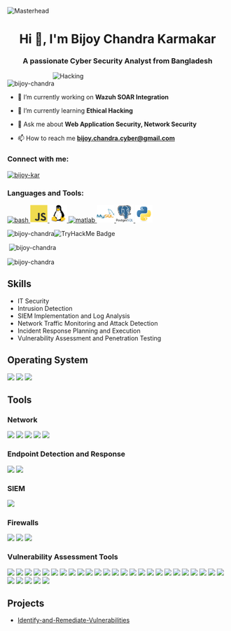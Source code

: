 ![Masterhead](https://sqware.ai/images/pages/Cyber-Security-1.gif)

<h1 align="center">Hi 👋, I'm Bijoy Chandra Karmakar</h1>
<h3 align="center">A passionate Cyber Security Analyst from Bangladesh</h3>
<img align="right" alt="Hacking" width="400" src="https://64.media.tumblr.com/722fb07f13764fb24e8b3739d20c2c9c/ff7b7fd2c7453fa1-ff/s1280x1920/03f3388017974120a109da5a6c1df75b57c6dcf5.gifv">

<p align="left"> <img src="https://komarev.com/ghpvc/?username=bijoy-chandra&label=Profile%20views&color=0e75b6&style=flat" alt="bijoy-chandra" /> </p>

- 🔭 I’m currently working on **Wazuh SOAR Integration**

- 🌱 I’m currently learning **Ethical Hacking**

- 💬 Ask me about **Web Application Security, Network Security**

- 📫 How to reach me **bijoy.chandra.cyber@gmail.com**

<h3 align="left">Connect with me:</h3>
<p align="left">
<a href="https://linkedin.com/in/bijoy-kar" target="blank"><img align="center" src="https://raw.githubusercontent.com/rahuldkjain/github-profile-readme-generator/master/src/images/icons/Social/linked-in-alt.svg" alt="bijoy-kar" height="30" width="40" /></a>
</p>

<h3 align="left">Languages and Tools:</h3>
<p align="left"> <a href="https://www.gnu.org/software/bash/" target="_blank" rel="noreferrer"> <img src="https://www.vectorlogo.zone/logos/gnu_bash/gnu_bash-icon.svg" alt="bash" width="40" height="40"/> </a> <a href="https://developer.mozilla.org/en-US/docs/Web/JavaScript" target="_blank" rel="noreferrer"> <img src="https://raw.githubusercontent.com/devicons/devicon/master/icons/javascript/javascript-original.svg" alt="javascript" width="40" height="40"/> </a> <a href="https://www.linux.org/" target="_blank" rel="noreferrer"> <img src="https://raw.githubusercontent.com/devicons/devicon/master/icons/linux/linux-original.svg" alt="linux" width="40" height="40"/> </a> <a href="https://www.mathworks.com/" target="_blank" rel="noreferrer"> <img src="https://upload.wikimedia.org/wikipedia/commons/2/21/Matlab_Logo.png" alt="matlab" width="40" height="40"/> </a> <a href="https://www.mysql.com/" target="_blank" rel="noreferrer"> <img src="https://raw.githubusercontent.com/devicons/devicon/master/icons/mysql/mysql-original-wordmark.svg" alt="mysql" width="40" height="40"/> </a> <a href="https://www.postgresql.org" target="_blank" rel="noreferrer"> <img src="https://raw.githubusercontent.com/devicons/devicon/master/icons/postgresql/postgresql-original-wordmark.svg" alt="postgresql" width="40" height="40"/> </a> <a href="https://www.python.org" target="_blank" rel="noreferrer"> <img src="https://raw.githubusercontent.com/devicons/devicon/master/icons/python/python-original.svg" alt="python" width="40" height="40"/> </a> </p>

<p><img align="left" src="https://github-readme-stats.vercel.app/api/top-langs?username=bijoy-chandra&show_icons=true&locale=en&layout=compact" alt="bijoy-chandra" /></p>

![TryHackMe Badge](https://tryhackme-badges.s3.amazonaws.com/bijoy0.png?updated=1)

<p>&nbsp;<img align="center" src="https://github-readme-stats.vercel.app/api?username=bijoy-chandra&show_icons=true&locale=en" alt="bijoy-chandra" /></p>

<p><img align="center" src="https://github-readme-streak-stats.herokuapp.com/?user=bijoy-chandra&" alt="bijoy-chandra" /></p>

## Skills
- IT Security
- Intrusion Detection
- SIEM Implementation and Log Analysis      
- Network Traffic Monitoring and Attack Detection 
- Incident Response Planning and Execution 
- Vulnerability Assessment and Penetration Testing

## Operating System
<div>
    <img src="https://img.shields.io/badge/Linux-black?style=for-the-badge&logoSize=150*250" />
    <img src="https://img.shields.io/badge/Ubuntu-red?style=for-the-badge&logoSize=150*250" />
    <img src="https://img.shields.io/badge/Windows-blue?style=for-the-badge&logoSize=150*250" />
</div>

## Tools

### Network
<div>
    <img src="https://img.shields.io/badge/-Wireshark-1679A7?&style=for-the-badge&logo=Wireshark&logoColor=white" />
    <img src="https://img.shields.io/badge/-Suricata-EF3B2D?&style=for-the-badge&logo=Suricata&logoColor=white" />
    <img src="https://img.shields.io/badge/-Zeek-777BB4?&style=for-the-badge&logo=Zeek&logoColor=white" />
    <img src="https://img.shields.io/badge/nmap-%23000000?style=for-the-badge&logoSize=150*250&color=%23000000" />
    <img src="https://img.shields.io/badge/netcat-%2300008B?style=for-the-badge&logoSize=150*250&color=%2300008B" />
</div>

### Endpoint Detection and Response
<div>
    <img src="https://img.shields.io/badge/Crowdstrike-red?style=for-the-badge&logoSize=150*250" />
    <img src="https://img.shields.io/badge/Cisco%20Secure%20Endpoint-violate?style=for-the-badge&logoSize=150*250" />
</div>

### SIEM
<div>
    <img src="https://img.shields.io/badge/wazuh-DarkCyan?style=for-the-badge&logoSize=150*250&color=%23008080" />
</div>

### Firewalls
<div>
    <img src="https://img.shields.io/badge/Cisco%20Firewall-%2300008B?style=for-the-badge&logoSize=150*250&color=%2300008B" />
    <img src="https://img.shields.io/badge/Paloalto-%23D2691E?style=for-the-badge&logoSize=150*250&color=%23D2691E" />
    <img src="https://img.shields.io/badge/WAF%20(F5)-%2348D1CC?style=for-the-badge&logoSize=150*250&color=%2348D1CC" />
</div>

### Vulnerability Assessment Tools
<div>
    <img src="https://img.shields.io/badge/Amass-%238B008B?style=for-the-badge&logoSize=150*250&color=%238B008B" />
    <img src="https://img.shields.io/badge/Subfinder-%2332CD32?style=for-the-badge&logoSize=150*250&color=%2332CD32" />
    <img src="https://img.shields.io/badge/Assetfinder-%230000FF?style=for-the-badge&logoSize=150*250&color=%230000FF" />
    <img src="https://img.shields.io/badge/Sublister-%23BC8F8F?style=for-the-badge&logoSize=150*250&color=%23BC8F8F" />
    <img src="https://img.shields.io/badge/Subbrute-%23B8860B?style=for-the-badge&logoSize=150*250&color=%23B8860B" />
    <img src="https://img.shields.io/badge/Gau-%23A52A2A?style=for-the-badge&logoSize=150*250&color=%23A52A2A" />
    <img src="https://img.shields.io/badge/Katana-%23708090?style=for-the-badge&logoSize=150*250&color=%23708090" />
    <img src="https://img.shields.io/badge/GF-%23000000?style=for-the-badge&logoSize=150*250&color=%23000000" />
    <img src="https://img.shields.io/badge/Gospider-%23800000?style=for-the-badge&logoSize=150*250&color=%23800000" />
    <img src="https://img.shields.io/badge/Paramspider-%237B68EE?style=for-the-badge&logoSize=150*250&color=%237B68EE" />
    <img src="https://img.shields.io/badge/ffuf-%231E90FF?style=for-the-badge&logoSize=150*250&color=%231E90FF" />
    <img src="https://img.shields.io/badge/qsreplace-%234682B4?style=for-the-badge&logoSize=150*250&color=%231E90FF" />
    <img src="https://img.shields.io/badge/feroxbuster-%2300FFFF?style=for-the-badge&logoSize=150*250&color=%2300FFFF" />
    <img src="https://img.shields.io/badge/dirbuster-%23228B22?style=for-the-badge&logoSize=150*250&color=%23228B22" />
    <img src="https://img.shields.io/badge/wafoof-%238B008B?style=for-the-badge&logoSize=150*250&color=%238B008B" />
    <img src="https://img.shields.io/badge/naabu-%23FF6347?style=for-the-badge&logoSize=150*250&color=%23FF6347" />
    <img src="https://img.shields.io/badge/Arjun-%23FFA500?style=for-the-badge&logoSize=150*250&color=%23FFA500" />
    <img src="https://img.shields.io/badge/Subzy-%23BDB76B?style=for-the-badge&logoSize=150*250&color=%23BDB76B" />
    <img src="https://img.shields.io/badge/sub404-%23DC143C?style=for-the-badge&logoSize=150*250&color=%23DC143C" />
    <img src="https://img.shields.io/badge/subjack-%23663399?style=for-the-badge&logoSize=150*250&color=%23663399" />
    <img src="https://img.shields.io/badge/sqlmap-%238B0000?style=for-the-badge&logoSize=150*250&color=%238B0000" />
    <img src="https://img.shields.io/badge/xsstrike-%2300008B?style=for-the-badge&logoSize=150*250&color=%2300008B" />
    <img src="https://img.shields.io/badge/xsscon-%23800000?style=for-the-badge&logoSize=150*250&color=%23800000" />
    <img src="https://img.shields.io/badge/dalfox-%23000000?style=for-the-badge&logoSize=150*250&color=%23000000" />
    <img src="https://img.shields.io/badge/nuclei-%238B0000?style=for-the-badge&logoSize=150*250&color=%238B0000" />
    <img src="https://img.shields.io/badge/headi-%23FFA500?style=for-the-badge&logoSize=150*250&color=%23FFA500" />
    <img src="https://img.shields.io/badge/Burpsuite-%234B0082?style=for-the-badge&logoSize=150*250&color=%234B0082" />
    <img src="https://img.shields.io/badge/Nessus-%23006400?style=for-the-badge&logoSize=150*250&color=%23006400" />
    <img src="https://img.shields.io/badge/OWASP%20ZAP-%23191970?style=for-the-badge&logoSize=150*250&color=%23191970" />
    <img src="https://img.shields.io/badge/Metasploit-%23800000?style=for-the-badge&logoSize=150*250&color=%23800000" />
    
</div>

## Projects
- <a href="https://github.com/bijoy-chandra/Identify-and-Remediate-Vulnerabilities"> Identify-and-Remediate-Vulnerabilities </a>
